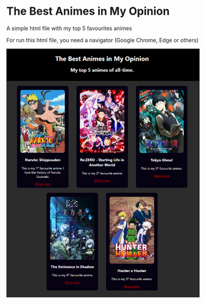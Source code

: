 # The Best Animes in My Opinion

A simple html file with my top 5 favourites animes

For run this html file, you need a navigator (Google Chrome, Edge or others)

![alt text](https://github.com/dkt0001/my-top-animelist-html/blob/main/Captura%20de%20tela%202023-10-19%20014402.png?raw=true)
